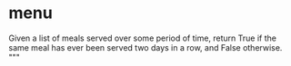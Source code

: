 # menu
Given a list of meals served over some period of time, return True if the
    same meal has ever been served two days in a row, and False otherwise.
    """
